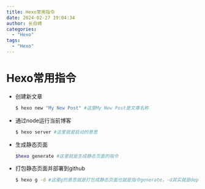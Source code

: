 ```yaml
---
title: Hexo常用指令
date: 2024-02-27 19:04:34
author: 长白崎
categories:
  - "Hexo"
tags:
  - "Hexo"
---
```


# Hexo常用指令

* 创建新文章

  ```bash
  $ hexo new "My New Post" #这里My New Post是文章名称
  ```

* 通过node运行当前博客

  ```bash
  $ hexo server #这里就是启动的意思
  ```

* 生成静态页面

  ```bash
  $hexo generate #这里就是生成静态页面的指令
  ```

  

* 打包静态页面并部署到github

  ```bash
  $ hexo g -d #这里g的意思就是打包成静态页面也就是指令generate，-d其实就是deploy，也就是部署的意思
  ```

  
